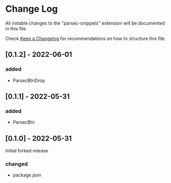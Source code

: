 # Change Log

All notable changes to the "parsec-snippets" extension will be documented in this file.

Check [Keep a Changelog](http://keepachangelog.com/) for recommendations on how to structure this file.

## [0.1.2] - 2022-06-01

### added
-   ParsecBtnDrop

## [0.1.1] - 2022-05-31

### added
-   ParsecBtn

## [0.1.0] - 2022-05-31

Initial forked release

### changed
-   package.json